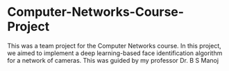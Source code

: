 # Computer-Networks-Course-Project

This was a team project for the Computer Networks course. In this project, we aimed to implement a deep learning-based face identification algorithm for a network of cameras. This was guided by my professor Dr. B S Manoj

